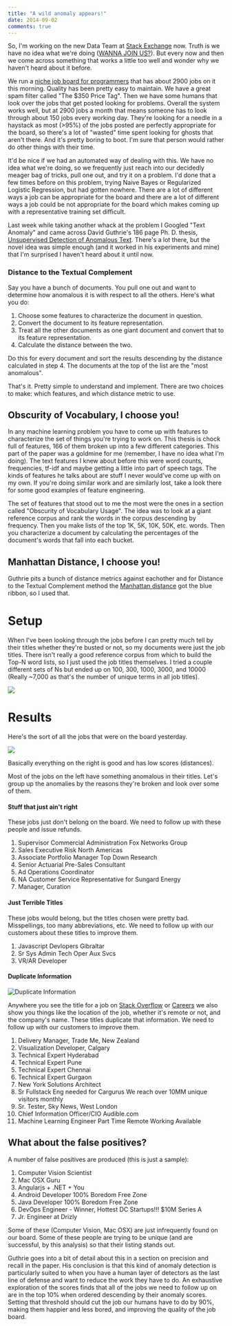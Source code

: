 ```yaml
---
title: "A wild anomaly appears!"
date: 2014-09-02
comments: true
---
```


So, I'm working on the new Data Team at [Stack Exchange](http://stackexchange.com) now. Truth is we have no idea what we're doing ([WANNA JOIN US?](http://careers.stackoverflow.com/jobs/62161/data-science-engineer-stack-exchange)). But every now and then we come across something that works a little too well and wonder why we haven't heard about it before.

We run a [niche job board for programmers](http://careers.stackoverflow.com/jobs) that has about 2900 jobs on it this morning. Quality has been pretty easy to maintain. We have a great spam filter called "The $350 Price Tag". Then we have some humans that look over the jobs that get posted looking for problems. Overall the system works well, but at 2900 jobs a month that means someone has to look through about 150 jobs every working day. They're looking for a needle in a haystack as most (>95%) of the jobs posted are perfectly appropriate for the board, so there's a lot of "wasted" time spent looking for ghosts that aren't there. And it's pretty boring to boot. I'm sure that person would rather do other things with their time.

It'd be nice if we had an automated way of dealing with this. We have no idea what we're doing, so we frequently just reach into our decidedly meager bag of tricks, pull one out, and try it on a problem. I'd done that a few times before on this problem, trying Naive Bayes or Regularized Logistic Regression, but had gotten nowhere. There are a lot of different ways a job can be appropriate for the board and there are a lot of different ways a job could be not appropriate for the board which makes coming up with a representative training set difficult.

Last week while taking another whack at the problem I Googled "Text Anomaly" and came across David Guthrie's 186 page Ph. D. thesis, [Unsupervised Detection of Anomalous Text](http://nlp.shef.ac.uk/Completed_PhD_Projects/guthrie.pdf). There's a lot there, but the novel idea was simple enough (and it worked in his experiments and mine) that I'm surprised I haven't heard about it until now.

### Distance to the Textual Complement

Say you have a bunch of documents. You pull one out and want to determine how anomalous it is with respect to all the others. Here's what you do:

1. Choose some features to characterize the document in question.
2. Convert the document to its feature representation.
3. Treat all the other documents as one giant document and convert that to its feature representation.
4. Calculate the distance between the two.

Do this for every document and sort the results descending by the distance calculated in step 4. The documents at the top of the list are the "most anomalous".

That's it. Pretty simple to understand and implement. There are two choices to make: which features, and which distance metric to use.

## Obscurity of Vocabulary, I choose you!

In any machine learning problem you have to come up with features to characterize the set of things you're trying to work on. This thesis is chock full of features, 166 of them broken up into a few different categories. This part of the paper was a goldmine for me (remember, I have no idea what I'm doing). The text features I knew about before this were word counts, frequencies, tf-idf and maybe getting a little into part of speech tags. The kinds of features he talks about are stuff I never would've come up with on my own. If you're doing similar work and are similarly lost, take a look there for some good examples of feature engineering.

The set of features that stood out to me the most were the ones in a section called "Obscurity of Vocabulary Usage". The idea was to look at a giant reference corpus and rank the words in the corpus descending by frequency. Then you make lists of the top 1K, 5K, 10K, 50K, etc. words. Then you characterize a document by calculating the percentages of the document's words that fall into each bucket.

## Manhattan Distance, I choose you!

Guthrie pits a bunch of distance metrics against eachother and for Distance to the Textual Complement method the [Manhattan distance](http://en.wikipedia.org/wiki/Taxicab_geometry) got the blue ribbon, so I used that.

# Setup

When I've been looking through the jobs before I can pretty much tell by their titles whether they're busted or not, so my documents were just the job titles. There isn't really a good reference corpus from which to build the Top-N word lists, so I just used the job titles themselves. I tried a couple different sets of Ns but ended up on 100, 300, 1000, 3000, and 10000 (Really ~7,000 as that's the number of unique terms in all job titles).

<a href="http://i.imgur.com/UxtpK5K.png"><img src="http://i.imgur.com/UxtpK5K.png" /></a>

# Results

Here's the sort of all the jobs that were on the board yesterday.

<a href="http://i.imgur.com/tfdPgaE.png"><img src="http://i.imgur.com/tfdPgaE.png" /></a>

Basically everything on the right is good and has low scores (distances).

Most of the jobs on the left have something anomalous in their titles. Let's group up the anomalies by the reasons they're broken and look over some of them.

#### Stuff that just ain't right

These jobs just don't belong on the board. We need to follow up with these people and issue refunds.

1. Supervisor Commercial Administration Fox Networks Group
1. Sales Executive Risk North Americas
1. Associate Portfolio Manager Top Down Research
1. Senior Actuarial Pre-Sales Consultant
1. Ad Operations Coordinator
1. NA Customer Service Representative for Sungard Energy
1. Manager, Curation

#### Just Terrible Titles

These jobs would belong, but the titles chosen were pretty bad. Misspellings, too many abbreviations, etc. We need to follow up with our customers about these titles to improve them.

1. Javascript Devlopers Gibraltar
1. Sr Sys Admin Tech Oper Aux Svcs
1. VR/AR Developer

#### Duplicate Information

![Duplicate Information](http://i.imgur.com/lUUTeNX.png)

Anywhere you see the title for a job on [Stack Overflow](http://stackoverflow.com) or [Careers](http://careers.stackoverflow.com) we also show you things like the location of the job, whether it's remote or not, and the company's name. These titles duplicate that information. We need to follow up with our customers to improve them.

1. Delivery Manager, Trade Me, New Zealand
1. Visualization Developer, Calgary
1. Technical Expert Hyderabad 
1. Technical Expert Pune 
1. Technical Expert Chennai 
1. Technical Expert Gurgaon 
1. New York Solutions Architect
1. Sr Fullstack Eng needed for Cargurus We reach over 10MM unique visitors monthly
1. Sr. Tester, Sky News, West London
1. Chief Information Officer/CIO Audible.com
1. Machine Learning Engineer Part Time Remote Working Available

## What about the false positives?

A number of false positives are produced (this is just a sample):

1. Computer Vision Scientist
1. Mac OSX Guru
1. Angularjs + .NET + You
1. Android Developer 100% Boredom Free Zone
1. Java Developer 100% Boredom Free Zone
1. DevOps Engineer - Winner, Hottest DC Startups!!! $10M Series A
1. Jr. Engineer at Drizly

Some of these (Computer Vision, Mac OSX) are just infrequently found on our board. Some of these people are trying to be unique (and are successful, by this analysis) so that their listing stands out.

Guthrie goes into a bit of detail about this in a section on precision and recall in the paper. His conclusion is that this kind of anomaly detection is particularly suited to when you have a human layer of detectors as the last line of defense and want to reduce the work they have to do. An exhaustive exploration of the scores finds that all of the jobs we need to follow up on are in the top 10% when ordered descending by their anomaly scores. Setting that threshold should cut the job our humans have to do by 90%, making them happier and less bored, and improving the quality of the job board.



